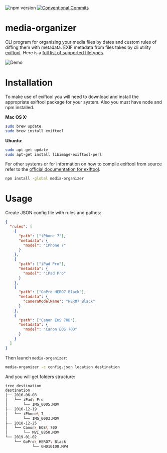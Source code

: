 ![npm version](https://img.shields.io/npm/v/media-organizer.svg?style=flat) [![Conventional Commits](https://img.shields.io/badge/Conventional%20Commits-1.0.0-yellow.svg)](https://conventionalcommits.org)

# media-organizer

CLI program for organizing your media files by dates and custom rules of diffing them with metadata. EXIF metadata from files takes by cli utility [exiftool](http://owl.phy.queensu.ca/~phil/exiftool/). Here is a [full list of supported filetypes](http://www.sno.phy.queensu.ca/~phil/exiftool/#supported).

![Demo](https://user-images.githubusercontent.com/16336572/51447009-7e852e00-1d2a-11e9-85f9-ae881d6d419f.gif)

# Installation

To make use of exiftool you will need to download and install the appropriate exiftool package for your system. Also you must have node and npm installed.

**Mac OS X:**

```bash
sudo brew update
sudo brew install exiftool
```

**Ubuntu:**

```bash
sudo apt-get update
sudo apt-get install libimage-exiftool-perl
```

For other systems or for information on how to compile exiftool from source refer to the [official documentation for exiftool](http://www.sno.phy.queensu.ca/~phil/exiftool/install.html).

```bash
npm install -global media-organizer
```

# Usage

Create JSON config file with rules and pathes:

```json
{
  "rules": [
    {
      "path": ["iPhone 7"],
      "metadata": {
        "model": "iPhone 7"
      }
    },
    {
      "path": ["iPad Pro"],
      "metadata": {
        "model": "iPad Pro"
      }
    },
    {
      "path": ["GoPro HERO7 Black"],
      "metadata": {
        "cameraModelName": "HERO7 Black"
      }
    },
    {
      "path": ["Canon EOS 70D"],
      "metadata": {
        "model": "Canon EOS 70D"
      }
    }
  ]
}
```

Then launch `media-organizer`:

```bash
media-organizer -c config.json location destination
```

And you will get folders structure:

```bash
tree destination
destination
├── 2016-06-08
│   └── iPad\ Pro
│       └── IMG_0005.MOV
├── 2016-12-19
│   └── iPhone\ 7
│       └── IMG_0003.MOV
├── 2018-12-25
│   └── Canon\ EOS\ 70D
│       └── MVI_8850.MOV
└── 2019-01-02
    └── GoPro\ HERO7\ Black
            └── GH010108.MP4
```
